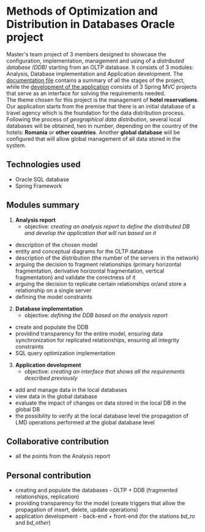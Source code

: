 # Methods of Optimization and Distribution in Databases Oracle project
Master's team project of 3 members designed to showcase the configuration, implementation, management and using of a _distributed database (DDB)_ starting from an OLTP database. It consists of 3 modules: Analysis, Database 
implementation and Application development. The [documentation file](https://github.com/AnaOlteanu/MODBD/blob/main/MODBD_documentation.pdf) 
contains a summary of all the stages of the project, while the [development of the application](https://github.com/AnaOlteanu/MODBD/tree/main/front-end_module) consists of 3 Spring MVC projects 
that serve as an interface for solving the requirements needed.  
The theme chosen for this project is the management of **hotel reservations**. Our application starts from the premise that there is an initial database of a travel agency which is the foundation for the data 
distribution process. Following the process of _geographical data distribution_, several local databases will be obtained, two in number, depending on the country of the hotels: **Romania** or **other countries**. 
Another **global database** will be configured that will allow global management of all data stored in the system.
## Technologies used
- Oracle SQL database
- Spring Framework
## Modules summary
1. **Analysis report**
      - objective: _creating an analysis report to define the distributed DB and develop the application that will run based on it_
  - description of the chosen model
  - entity and conceptual diagrams for the OLTP database
  - description of the distribution (the number of the servers in the network)
  - arguing the decision to fragment relationships (primary horizontal fragmentation, derivative horizontal fragmentation, vertical fragmentation) and validate the corectness of it
  - arguing the decision to replicate certain relationships or/and store a relationship on a single server
  - defining the model constraints
2. **Database implementation**
      - objective: _defining the DDB based on the analysis report_
  - create and populate the DDB 
  - providind transparency for the entire model, ensuring data synchronization for replicated relationships, ensuring all integrity constraints
  - SQL query optimization implementation
3. **Application development**
      - objective: _creating an interface that shows all the requirements described previously_
  - add and manage data in the local databases
  - view data in the global database
  - evaluate the impact of changes on data stored in the local DB in the global DB
  - the possibility to verify at the local database level the propagation of LMD operations performed at the global database level
## Collaborative contribution
- all the points from the Analysis report
## Personal contribution
- creating and populate the databases - OLTP + DDB (fragmented relationships, replication)
- providing transparency for the model (create triggers that allow the propagation of insert, delete, update operations)
- application development - back-end + front-end (for the stations _bd_ro_ and _bd_other_)








